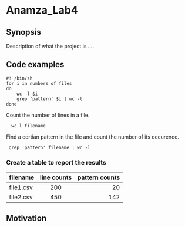 Anamza_Lab4
=========== 

## Synopsis 
Description of what the project is ....

## Code examples 

```Shell
#! /bin/sh
for i in numbers of files
do
	wc -l $i
	grep 'pattern' $i | wc -l 
done 	

```	
	
Count the number of lines in a file.

      wc l filename

Find a certian pattern in the file and count the number of its occurence.

     grep 'pattern' filename | wc -l


### Create a table to report the results

|filename|line counts|pattern counts| 
|:-------|:-------:|---------:|
|file1.csv|200|20|
|file2.csv|450|142|


## Motivation

